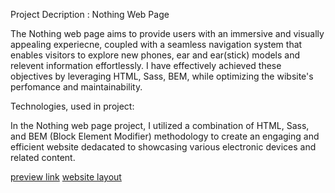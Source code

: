Project Decription : Nothing Web Page

The Nothing web page aims to provide users with an immersive and visually appealing experiecne, coupled with a seamless navigation system that enables visitors to explore new phones, ear and ear(stick) models and relevent information effortlessly.
I have effectively achieved these objectives by leveraging HTML, Sass, BEM, while optimizing the wibsite's perfomance and maintainability.

Technologies, used in project:

In the Nothing web page project, I utilized a combination of HTML, Sass, and BEM (Block Element Modifier) methodology to create an engaging and efficient website dedacated to showcasing various electronic devices and related content.

[preview link](https://fearparanoia.github.io/Nothing-landing/)
[website layout](https://www.figma.com/file/DtkQmQ797hk0nI4KfMi2Uq/BOSE-New-Version?node-id=6802%3A139&mode=dev)
